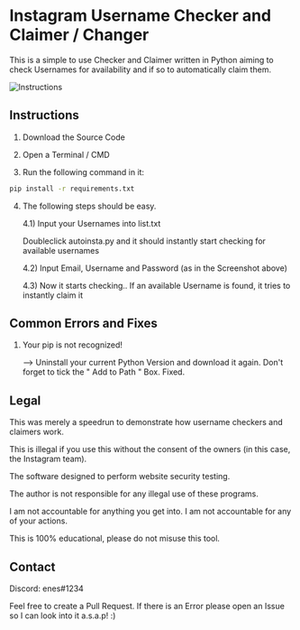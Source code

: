 # Instagram Username Checker and Claimer / Changer

This is a simple to use Checker and Claimer written in Python aiming to check Usernames for availability and if so to automatically claim them.

![Instructions](https://raw.githubusercontent.com/accomodate/instagram-name-checker-and-claimer/main/insta.png)

## Instructions

1) Download the Source Code

2) Open a Terminal / CMD

3) Run the following command in it:
   
```bash
pip install -r requirements.txt
```
   
4) The following steps should be easy.

   4.1) Input your Usernames into list.txt
   
   Doubleclick autoinsta.py and it should instantly start checking for available usernames

   4.2) Input Email, Username and Password (as in the Screenshot above)
   
   4.3) Now it starts checking.. If an available Username is found, it tries to instantly claim it
   
## Common Errors and Fixes
       
1) Your pip is not recognized!

   --> Uninstall your current Python Version and download it again.
   Don't forget to tick the " Add to Path " Box. Fixed.
   
## Legal

This was merely a speedrun to demonstrate how username checkers and claimers work.

This is illegal if you use this without the consent of the owners (in this case, the Instagram team).

The software designed to perform website security testing.

The author is not responsible for any illegal use of these programs.

I am not accountable for anything you get into. I am not accountable for any of your actions.

This is 100% educational, please do not misuse this tool.
       
## Contact

Discord: enes#1234

Feel free to create a Pull Request. If there is an Error please open an Issue so I can look into it a.s.a.p! :) 
